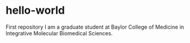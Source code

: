 # hello-world
First repository
I am a graduate student at Baylor College of Medicine in Integrative Molecular Biomedical Sciences.
